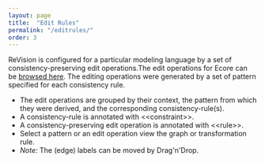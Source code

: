```yaml
---
layout: page
title:  "Edit Rules"
permalink: "/editrules/"
order: 3
---
```


ReVision is configured for a particular modeling language by a set of consistency-preserving edit operations.The edit operations for Ecore can be [browsed here](https://repairvision.github.io/_pages/editrules/ecore.html). The editing operations were generated by a set of pattern specified for each consistency rule.

* The edit operations are grouped by their context, the pattern from which they were derived, and the corresponding consistency-rule(s).
* A consistency-rule is annotated with &lt;&lt;constraint&gt;&gt;.
* A consistency-preserving edit operation is annotated with &lt;&lt;rule&gt;&gt;.
* Select a pattern or an edit operation view the graph or transformation rule.
* _Note:_ The (edge) labels can be moved by Drag'n'Drop.
